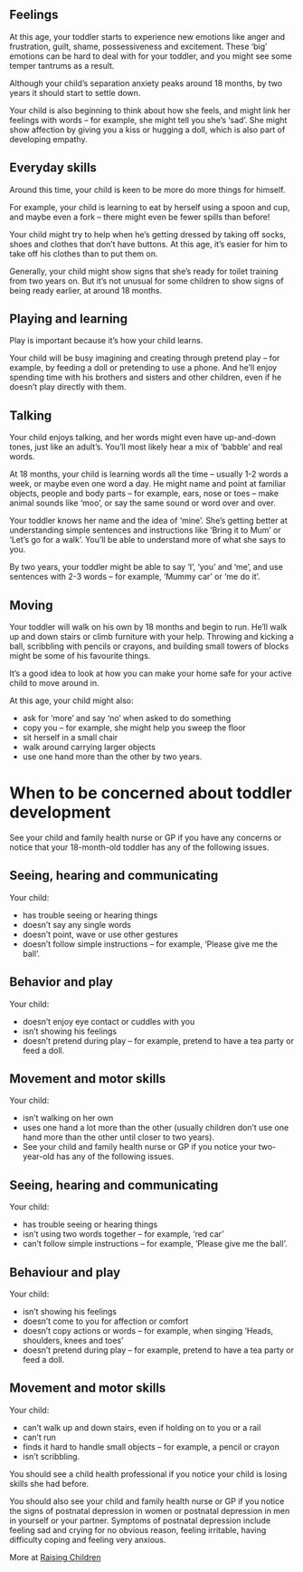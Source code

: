 ## Feelings 
At this age, your toddler starts to experience new emotions like anger and frustration, guilt, shame, possessiveness and excitement. These ‘big’ emotions can be hard to deal with for your toddler, and you might see some temper tantrums as a result.

Although your child’s separation anxiety peaks around 18 months, by two years it should start to settle down.

Your child is also beginning to think about how she feels, and might link her feelings with words – for example, she might tell you she’s ‘sad’. She might show affection by giving you a kiss or hugging a doll, which is also part of developing empathy.

## Everyday skills 
Around this time, your child is keen to be more do more things for himself.

For example, your child is learning to eat by herself using a spoon and cup, and maybe even a fork – there might even be fewer spills than before!

Your child might try to help when he’s getting dressed by taking off socks, shoes and clothes that don’t have buttons. At this age, it’s easier for him to take off his clothes than to put them on.

Generally, your child might show signs that she’s ready for toilet training from two years on. But it’s not unusual for some children to show signs of being ready earlier, at around 18 months.

## Playing and learning 
Play is important because it’s how your child learns.

Your child will be busy imagining and creating through pretend play – for example, by feeding a doll or pretending to use a phone. And he’ll enjoy spending time with his brothers and sisters and other children, even if he doesn’t play directly with them.

## Talking 
Your child enjoys talking, and her words might even have up-and-down tones, just like an adult’s. You’ll most likely hear a mix of ‘babble’ and real words.

At 18 months, your child is learning words all the time – usually 1-2 words a week, or maybe even one word a day. He might name and point at familiar objects, people and body parts – for example, ears, nose or toes – make animal sounds like ‘moo’, or say the same sound or word over and over.

Your toddler knows her name and the idea of ‘mine’. She’s getting better at understanding simple sentences and instructions like ‘Bring it to Mum’ or ‘Let’s go for a walk’. You’ll be able to understand more of what she says to you.

By two years, your toddler might be able to say ‘I’, ‘you’ and ‘me’, and use sentences with 2-3 words – for example, ‘Mummy car’ or ‘me do it’.

## Moving 
Your toddler will walk on his own by 18 months and begin to run. He’ll walk up and down stairs or climb furniture with your help. Throwing and kicking a ball, scribbling with pencils or crayons, and building small towers of blocks might be some of his favourite things.

It’s a good idea to look at how you can make your home safe for your active child to move around in.

At this age, your child might also:
- ask for ‘more’ and say ‘no’ when asked to do something
- copy you – for example, she might help you sweep the floor
- sit herself in a small chair
- walk around carrying larger objects
- use one hand more than the other by two years.

# When to be concerned about toddler development
See your child and family health nurse or GP if you have any concerns or notice that your 18-month-old toddler has any of the following issues.

## Seeing, hearing and communicating 
Your child:
- has trouble seeing or hearing things
- doesn’t say any single words
- doesn’t point, wave or use other gestures
- doesn’t follow simple instructions – for example, ‘Please give me the ball’.

## Behavior and play
Your child:
- doesn’t enjoy eye contact or cuddles with you
- isn’t showing his feelings
- doesn’t pretend during play – for example, pretend to have a tea party or feed a doll.

## Movement and motor skills
Your child:
- isn’t walking on her own
- uses one hand a lot more than the other (usually children don’t use one hand more than the other until closer to two years).
- See your child and family health nurse or GP if you notice your two-year-old has any of the following issues.

## Seeing, hearing and communicating
Your child:
- has trouble seeing or hearing things
- isn’t using two words together – for example, ‘red car’
- can’t follow simple instructions – for example, ‘Please give me the ball’.

## Behaviour and play
Your child:
- isn’t showing his feelings
- doesn’t come to you for affection or comfort
- doesn’t copy actions or words – for example, when singing ‘Heads, shoulders, knees and toes’
- doesn’t pretend during play – for example, pretend to have a tea party or feed a doll.

## Movement and motor skills
Your child:
- can’t walk up and down stairs, even if holding on to you or a rail
- can’t run
- finds it hard to handle small objects – for example, a pencil or crayon
- isn’t scribbling.

You should see a child health professional if you notice your child is losing skills she had before.

You should also see your child and family health nurse or GP if you notice the signs of postnatal depression in women or postnatal depression in men in yourself or your partner. Symptoms of postnatal depression include feeling sad and crying for no obvious reason, feeling irritable, having difficulty coping and feeling very anxious.

More at [Raising Children](http://raisingchildren.net.au/articles/child_development_18-24_months.html/context/563)
